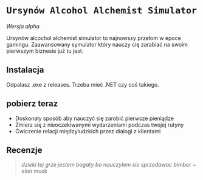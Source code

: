 # ```Ursynów Alcohol Alchemist Simulator```
_Wersja alpha_

Ursynów alcochol alchemist simulator to najnowszy przełom w epoce gamingu. Zaawansowany symulator który nauczy cię zarabiać na swoim pierwszym biznesie już tu jest.

## Instalacja
Odpalasz .exe z releases. Trzeba mieć .NET czy coś takiego.

## pobierz teraz
- Doskonały sposób aby nauczyć się zarobić pierwsze pieniądze
- Zmierz się z nieoczekiwanymi wydarzeniami podczas twojej rutyny
- Ćwiczenie relacji międzyludzkich przez dialogi z klientami

## Recenzje
> *dzieki tej grze jestem bogaty bo nauczylem sie sprzedawac bimber* ~ elon musk
